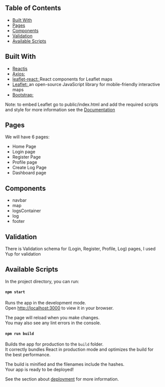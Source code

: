 ## Table of Contents
- [Built With](#built-with)
- [Pages](#pages)
- [Components](#components)
- [Validation](#validation)
- [Available Scripts](#available-scripts)

## Built With
<ul>
<li>
<a href="https://reactjs.org/">Reactjs</a>
</li>
<li>
<a href="https://axios-http.com/docs/intro">Axios: </a>
</li>
<li>
<a href="https://react-leaflet.js.org/">leaflet-react: </a>
React components for Leaflet maps
</li>
<li>
<a href="https://leafletjs.com/">Leaflet: </a>
an open-source JavaScript library for mobile-friendly interactive maps
</li>
<li>
<a href="https://react-bootstrap.github.io/">Bootstrap: </a>
</li>

</ul>

Note: to embed Leaflet go to public/index.html and add the required scripts and style for more information see the <a href="https://leafletjs.com/examples/quick-start/">Documentation</a>




## Pages

We will have 6 pages:
- Home Page
- Login page
- Register Page
- Profile page
- Create Log Page
- Dashboard page



## Components
- navbar
- map
- logsContainer
- log
- footer


## Validation
There is Validation schema for (Login, Register, Profile, Log) pages,
I used Yup for validation

## Available Scripts

In the project directory, you can run:

#### `npm start`

Runs the app in the development mode.\
Open [http://localhost:3000](http://localhost:3000) to view it in your browser.

The page will reload when you make changes.\
You may also see any lint errors in the console.

#### `npm run build`

Builds the app for production to the `build` folder.\
It correctly bundles React in production mode and optimizes the build for the best performance.

The build is minified and the filenames include the hashes.\
Your app is ready to be deployed!

See the section about [deployment](https://facebook.github.io/create-react-app/docs/deployment) for more information.
